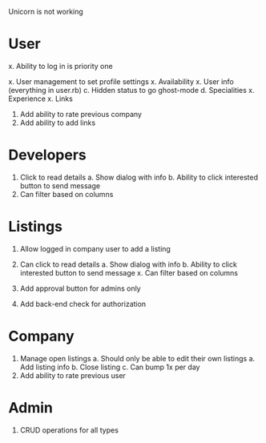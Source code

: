 Unicorn is not working









# User

x. Ability to log in is priority one

x. User management to set profile settings
  x. Availability
  x. User info (everything in user.rb)
  c. Hidden status to go ghost-mode
  d. Specialities
  x. Experience
  x. Links

1. Add ability to rate previous company
1. Add ability to add links

# Developers

1. Click to read details
  a. Show dialog with info
  b. Ability to click interested button to send message
1. Can filter based on columns

# Listings

1. Allow logged in company user to add a listing

1. Can click to read details
  a. Show dialog with info
  b. Ability to click interested button to send message
x. Can filter based on columns
1. Add approval button for admins only
1. Add back-end check for authorization

# Company

1. Manage open listings
  a. Should only be able to edit their own listings
  a. Add listing info
  b. Close listing
  c. Can bump 1x per day
1. Add ability to rate previous user

# Admin

1. CRUD operations for all types
